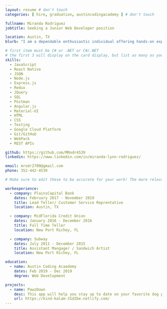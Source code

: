 ```yaml
---
layout: resume # don't touch
categories: [ hire, graduation, austincodingacademy ] # don't touch

fullname: Miranda Rodriguez
jobtitle: Seeking a Junior Web Developer position 

location: Austin, TX
blurb: "I am a dependable enthusiastic individual offering hands-on experience with various computer programs. Currently I am seeking a Junior Web Developer Position and a company to grow with. I find great joy in solving problems and working with a team to get things done."

# first item must be C# or .NET or C#/.NET
# the first 3 will display on the card display, but list as many as you want, they will be visible on your hire page
skills:
  - JavaScript
  - React Native
  - JSON
  - Node.js
  - Express.js
  - Redux
  - JQuery
  - SQL
  - Postman
  - Angular.js
  - Material-UI
  - HTML
  - CSS
  - Testing
  - Google Cloud Platform
  - Git/GitHub
  - WebPack
  - REST APIs

github: https://github.com/MRodr4539
linkedin: https://www.linkedin.com/in/miranda-lynn-rodriguez/

email: mrodr2700@gmail.com
phone: 352-442-4539

# Make sure to edit these to be accurate for your work! The more relevant the better if the role was technical, don't feel like you need to put every job you've had.

workexperience:
  - company: PlainsCapital Bank
    dates: February 2017 - November 2019
    title: Lead Teller/ Customer Service Reprentative
    location: Austin, TX

  - company: MidFlorida Credit Union
    dates: January 2016 - December 2016
    title: Full Time Teller
    location: New Port Richey, FL

  - company: Subway
    dates: July 2011 - December 2015
    title: Assistant Mangager / Sandwich Artist 
    location: New Port Richey, FL

education:
  - name: Austin Coding Acaademy
    dates: Feb 2019 - Dec 2019
    degree: Web Development

projects:
  - name: PawzDown
    desc: This app will help you stay up to date on your favorite dog parks.
    url: https://kind-kalam-31d2be.netlify.com/
---
```


